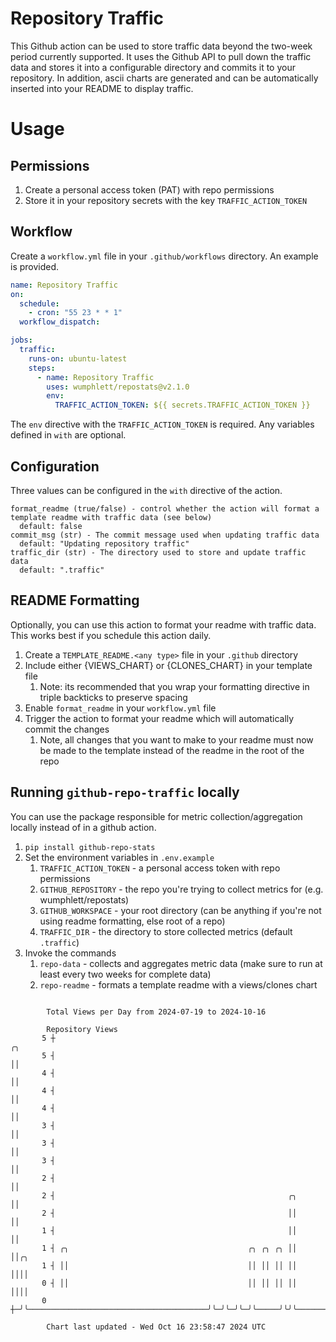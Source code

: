 # Repository Traffic

This Github action can be used to store traffic data beyond the two-week period currently supported.
It uses the Github API to pull down the traffic data and stores it into a configurable directory and commits it to your 
repository. In addition, ascii charts are generated and can be automatically inserted into your README to display traffic.

# Usage
## Permissions
1. Create a personal access token (PAT) with repo permissions
2. Store it in your repository secrets with the key `TRAFFIC_ACTION_TOKEN`

## Workflow
Create a `workflow.yml` file in your `.github/workflows` directory. An example is provided.

```yaml
name: Repository Traffic
on:
  schedule:
    - cron: "55 23 * * 1"
  workflow_dispatch:

jobs:
  traffic:
    runs-on: ubuntu-latest
    steps:
      - name: Repository Traffic
        uses: wumphlett/repostats@v2.1.0
        env:
          TRAFFIC_ACTION_TOKEN: ${{ secrets.TRAFFIC_ACTION_TOKEN }}
```
The `env` directive with the `TRAFFIC_ACTION_TOKEN` is required. Any variables defined in `with` are optional.

## Configuration
Three values can be configured in the `with` directive of the action.
```
format_readme (true/false) - control whether the action will format a template readme with traffic data (see below)
  default: false
commit_msg (str) - The commit message used when updating traffic data
  default: "Updating repository traffic"
traffic_dir (str) - The directory used to store and update traffic data
  default: ".traffic"
```

## README Formatting
Optionally, you can use this action to format your readme with traffic data. This works best if you schedule this action
daily.

1. Create a `TEMPLATE_README.<any type>` file in your `.github` directory
2. Include either {VIEWS_CHART} or {CLONES_CHART} in your template file
   1. Note: its recommended that you wrap your formatting directive in triple backticks to preserve spacing
3. Enable `format_readme` in your `workflow.yml` file
4. Trigger the action to format your readme which will automatically commit the changes
   1. Note, all changes that you want to make to your readme must now be made to the template instead of the readme in the root of the repo

## Running `github-repo-traffic` locally
You can use the package responsible for metric collection/aggregation locally instead of in a github action.

1. `pip install github-repo-stats`
2. Set the environment variables in `.env.example`
   1. `TRAFFIC_ACTION_TOKEN` - a personal access token with repo permissions
   2. `GITHUB_REPOSITORY` - the repo you're trying to collect metrics for (e.g. wumphlett/repostats)
   3. `GITHUB_WORKSPACE` - your root directory (can be anything if you're not using readme formatting, else root of a repo)
   4. `TRAFFIC_DIR` - the directory to store collected metrics (default `.traffic`)
3. Invoke the commands
   1. `repo-data` - collects and aggregates metric data (make sure to run at least every two weeks for complete data)
   2. `repo-readme` - formats a template readme with a views/clones chart

```

        Total Views per Day from 2024-07-19 to 2024-10-16

        Repository Views
       5 ┼                                                           ╭╮
       5 ┤                                                           ││
       4 ┤                                                           ││
       4 ┤                                                           ││
       4 ┤                                                           ││
       3 ┤                                                           ││
       3 ┤                                                           ││
       3 ┤                                                           ││
       2 ┤                                                           ││
       2 ┤                                                    ╭╮     ││
       2 ┤                                                    ││     ││
       1 ┤                                                    ││     ││
       1 ┤ ╭╮                                        ╭╮ ╭╮ ╭╮ ││     ││╭╮
       1 ┤ ││                                        ││ ││ ││ ││     ││││
       0 ┤ ││                                        ││ ││ ││ ││     ││││
       0 ┼─╯╰────────────────────────────────────────╯╰─╯╰─╯╰─╯╰─────╯╰╯╰──────────────────────────

        Chart last updated - Wed Oct 16 23:58:47 2024 UTC
        
```
